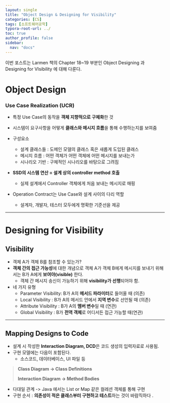 ```yaml
---
layout: single
title: "Object Design & Designing for Visibility"
categories: [CS]
tags: [소프트웨어공학]
typora-root-url: ../
toc: true
author_profile: false
sidebar:
  nav: "docs"
---
```


이번 포스트는 Larmen 책의 Chapter 18~19 부분인 Object Designing 과 Designing for VIsibility 에 대해 다룬다. 



# Object Design

### Use Case Realization (UCR)

- 특정 Use Case의 동작을 **객체 지향적으로 구체화**한 것 
- 시스템이 요구사항을 어떻게 **클래스와 메시지 흐름**을 통해 수행하는지를 보여줌
- 구성요소
  - 설계 클래스들 : 도메인 모델의 클래스 혹은 새롭게 도입된 클래스
  - 메시지 흐름 : 어떤 객체가 어떤 객체에 어떤 메시지를 보내는가
  - 시나리오 기반 : 구체적인 시나리오를 바탕으로 그려짐 

- **SSD의 시스템 연산 = 설계 상의 controller method 호출**
  - 실제 설계에서 Controller 객체에게 처음 보내는 메시지로 매핑 

- Operation Contract는 Use Case와 설계 사이의 다리 역할 
  - 설계자, 개발자, 테스터 모두에게 명확한 기준선을 제공




---

# Designing for Visibility

## Visibility 

- 객체 A가 객체 B를 참조할 수 있는가?
- **객체 간의 접근 가능성**에 대한 개념으로 객체 A가 객체 B에게 메시지를 보내기 위해서는 B가 A에게 **보여야(visible)** 한다. 
  - 객체 간 메시지 송신이 가능하기 위해 **visibility가 선행**되어야 함. 
- 네 가지 유형
  - Parameter Visibility: B가 A의 **메서드 파라미터**로 들어올 때 (의존)
  - Local Visibility : B가 A의 메서드 안에서 **지역 변수**로 선언될 때 (의존)
  - Attribute Visibility : B가 A의 **멤버 변수**일 때 (연관)
  - Global Visibility : B가 **전역 객체**로 어디서든 접근 가능할 때(연관)



---

## Mapping Designs to Code

- 설계 시 작성한 **Interaction Diagram, DCD**은 코드 생성의 입력자료로 사용됨. 
- 구현 모델에는 다음이 포함된다.
  - 소스코드, 데이터베이스, UI 파일 등

> **Class Diagram -> Class Definitions**
>
> **Interaction Diagram -> Method Bodies**

- 다대일 관계 -> Java 에서는 List or Map 같은 컬레션 객체를 통해 구현
- 구현 순서 : **의존성이 적은 클래스부터 구현하고 테스트**하는 것이 바람직하다 .











